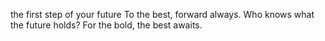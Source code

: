 the first step of your future
To the best, forward always. Who knows what the future holds? For the bold, the best awaits.
